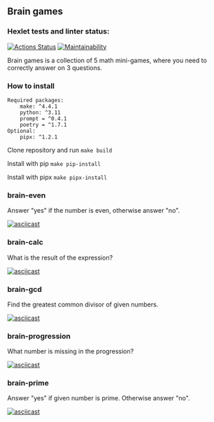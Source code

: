 Brain games
---
### Hexlet tests and linter status:
[![Actions Status](https://github.com/Lusacan-Night/python-project-49/actions/workflows/hexlet-check.yml/badge.svg)](https://github.com/Lusacan-Night/python-project-49/actions)
[![Maintainability](https://api.codeclimate.com/v1/badges/99db5be5d5f9f3d65066/maintainability)](https://codeclimate.com/github/Lusacan-Night/python-project-49/maintainability)

Brain games is a collection of 5 math mini-games, where you need to correctly answer on 3 questions.
### How to install
    Required packages:
        make: ^4.4.1
        python: ^3.11
        prompt = ^0.4.1
        poetry = ^1.7.1
    Optional:
        pipx: ^1.2.1
    
Clone repository and run ```make build```

Install with pip ```make pip-install```

Install with pipx ```make pipx-install```


### brain-even 
Answer "yes" if the number is even, otherwise answer "no".

[![asciicast](https://asciinema.org/a/wG2W0kpF5V0meeWFACRjfhlkM.png)](https://asciinema.org/a/wG2W0kpF5V0meeWFACRjfhlkM)

### brain-calc
What is the result of the expression?

[![asciicast](https://asciinema.org/a/rKVYy5BtXFVEBxtirRVaVOBN5.png)](https://asciinema.org/a/rKVYy5BtXFVEBxtirRVaVOBN5)

### brain-gcd
Find the greatest common divisor of given numbers.

[![asciicast](https://asciinema.org/a/adAvE2DUpfTKeJHiMWpMSTaur.png)](https://asciinema.org/a/adAvE2DUpfTKeJHiMWpMSTaur)

### brain-progression
What number is missing in the progression?

[![asciicast](https://asciinema.org/a/cI4MBROZbWRblvcZs3yBTRn44.png)](https://asciinema.org/a/cI4MBROZbWRblvcZs3yBTRn44)

### brain-prime
Answer "yes" if given number is prime. Otherwise answer "no".

[![asciicast](https://asciinema.org/a/5N8qrsLhfucXHFcBwxNae7AA5.png)](https://asciinema.org/a/5N8qrsLhfucXHFcBwxNae7AA5)
